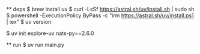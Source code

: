 

** deps
$ brew install uv
$ curl -LsSf https://astral.sh/uv/install.sh | sudo sh
$ powershell -ExecutionPolicy ByPass -c "irm https://astral.sh/uv/install.ps1 | iex"
$ uv version

$ uv init explore-uv
nats-py==2.6.0

** run
$ uv run main.py
